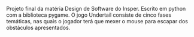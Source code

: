 Projeto final da matéria Design de Software do Insper. Escrito em python com a biblioteca pygame. O jogo Undertail consiste de cinco fases temáticas, nas quais o jogador terá que mexer o mouse para escapar dos obstáculos apresentados. 


